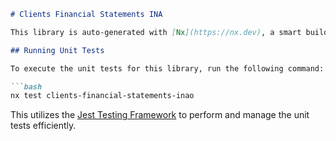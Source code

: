 ```markdown
# Clients Financial Statements INA

This library is auto-generated with [Nx](https://nx.dev), a smart build system designed to manage large-scale projects with ease.

## Running Unit Tests

To execute the unit tests for this library, run the following command:

```bash
nx test clients-financial-statements-inao
```

This utilizes the [Jest Testing Framework](https://jestjs.io) to perform and manage the unit tests efficiently.
```